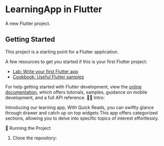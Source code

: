 # LearningApp in Flutter

A new Flutter project.

## Getting Started

This project is a starting point for a Flutter application.

A few resources to get you started if this is your first Flutter project:

- [Lab: Write your first Flutter app](https://docs.flutter.dev/get-started/codelab)
- [Cookbook: Useful Flutter samples](https://docs.flutter.dev/cookbook)

For help getting started with Flutter development, view the
[online documentation](https://docs.flutter.dev/), which offers tutorials,
samples, guidance on mobile development, and a full API reference.
✍🏻 Intro:

Introducing our learning app, With Quick Reads, you can swiftly glance through drawer and catch up on top widgets This app offers categorized sections, allowing you to delve into specific topics of interest effortlessly.

🚦 Running the Project
1. Clone the repository:
  ```
